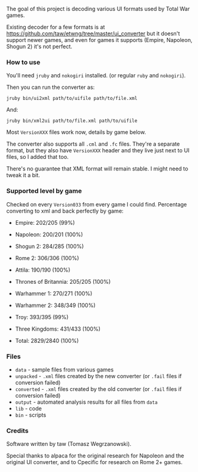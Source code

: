 The goal of this project is decoding various UI formats used by Total War games.

Existing decoder for a few formats is at https://github.com/taw/etwng/tree/master/ui_converter but it doesn't support newer games, and even for games it supports (Empire, Napoleon, Shogun 2) it's not perfect.

### How to use

You'll need `jruby` and `nokogiri` installed. (or regular `ruby` and `nokogiri`).

Then you can run the converter as:

```
jruby bin/ui2xml path/to/uifile path/to/file.xml
```

And:

```
jruby bin/xml2ui path/to/file.xml path/to/uifile
```

Most `VersionXXX` files work now, details by game below.

The converter also supports all `.cml` and `.fc` files. They're a separate format, but they also have `VersionXXX` header and they live just next to UI files, so I added that too.

There's no guarantee that XML format will remain stable. I might need to tweak it a bit.

### Supported level by game

Checked on every `Version033` from every game I could find. Percentage converting to xml and back perfectly by game:

* Empire: 202/205 (99%)
* Napoleon: 200/201 (100%)
* Shogun 2: 284/285 (100%)
* Rome 2: 306/306 (100%)
* Attila: 190/190 (100%)
* Thrones of Britannia: 205/205 (100%)
* Warhammer 1: 270/271 (100%)
* Warhammer 2: 348/349 (100%)
* Troy: 393/395 (99%)
* Three Kingdoms: 431/433 (100%)

* Total: 2829/2840 (100%)

### Files

* `data` - sample files from various games
* `unpacked` - `.xml` files created by the new converter (or `.fail` files if conversion failed)
* `converted` - `.xml` files created by the old converter (or `.fail` files if conversion failed)
* `output` - automated analysis results for all files from `data`
* `lib` - code
* `bin` - scripts

### Credits

Software written by taw (Tomasz Wegrzanowski).

Special thanks to alpaca for the original research for Napoleon and the original UI converter, and to Cpecific for research on Rome 2+ games.
